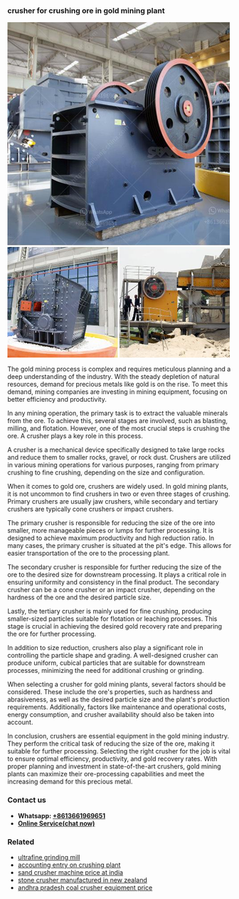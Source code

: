 <h3>crusher for crushing ore in gold mining plant</h3><img src='1706755663.jpg' alt=''><p>The gold mining process is complex and requires meticulous planning and a deep understanding of the industry. With the steady depletion of natural resources, demand for precious metals like gold is on the rise. To meet this demand, mining companies are investing in mining equipment, focusing on better efficiency and productivity.</p><p>In any mining operation, the primary task is to extract the valuable minerals from the ore. To achieve this, several stages are involved, such as blasting, milling, and flotation. However, one of the most crucial steps is crushing the ore. A crusher plays a key role in this process.</p><p>A crusher is a mechanical device specifically designed to take large rocks and reduce them to smaller rocks, gravel, or rock dust. Crushers are utilized in various mining operations for various purposes, ranging from primary crushing to fine crushing, depending on the size and configuration.</p><p>When it comes to gold ore, crushers are widely used. In gold mining plants, it is not uncommon to find crushers in two or even three stages of crushing. Primary crushers are usually jaw crushers, while secondary and tertiary crushers are typically cone crushers or impact crushers.</p><p>The primary crusher is responsible for reducing the size of the ore into smaller, more manageable pieces or lumps for further processing. It is designed to achieve maximum productivity and high reduction ratio. In many cases, the primary crusher is situated at the pit's edge. This allows for easier transportation of the ore to the processing plant.</p><p>The secondary crusher is responsible for further reducing the size of the ore to the desired size for downstream processing. It plays a critical role in ensuring uniformity and consistency in the final product. The secondary crusher can be a cone crusher or an impact crusher, depending on the hardness of the ore and the desired particle size.</p><p>Lastly, the tertiary crusher is mainly used for fine crushing, producing smaller-sized particles suitable for flotation or leaching processes. This stage is crucial in achieving the desired gold recovery rate and preparing the ore for further processing.</p><p>In addition to size reduction, crushers also play a significant role in controlling the particle shape and grading. A well-designed crusher can produce uniform, cubical particles that are suitable for downstream processes, minimizing the need for additional crushing or grinding.</p><p>When selecting a crusher for gold mining plants, several factors should be considered. These include the ore's properties, such as hardness and abrasiveness, as well as the desired particle size and the plant's production requirements. Additionally, factors like maintenance and operational costs, energy consumption, and crusher availability should also be taken into account.</p><p>In conclusion, crushers are essential equipment in the gold mining industry. They perform the critical task of reducing the size of the ore, making it suitable for further processing. Selecting the right crusher for the job is vital to ensure optimal efficiency, productivity, and gold recovery rates. With proper planning and investment in state-of-the-art crushers, gold mining plants can maximize their ore-processing capabilities and meet the increasing demand for this precious metal.</p><h3>Contact us</h3><ul><li><strong>Whatsapp:&nbsp;<a href="https://wa.me/8613661969651">+8613661969651</a></strong></li><li><a href="https://swt.shibang-china.com/?git&amp;zhl&amp;crusher for crushing ore in gold mining plant"><strong>Online Service(chat now)</strong></a></li></ul><h3>Related</h3><ul><li><a href='ultrafine grinding mill.md'>ultrafine grinding mill</a></li><li><a href='accounting entry on crushing plant.md'>accounting entry on crushing plant</a></li><li><a href='sand crusher machine price at india.md'>sand crusher machine price at india</a></li><li><a href='stone crusher manufactured in new zealand.md'>stone crusher manufactured in new zealand</a></li><li><a href='andhra pradesh coal crusher equipment price.md'>andhra pradesh coal crusher equipment price</a></li></ul>